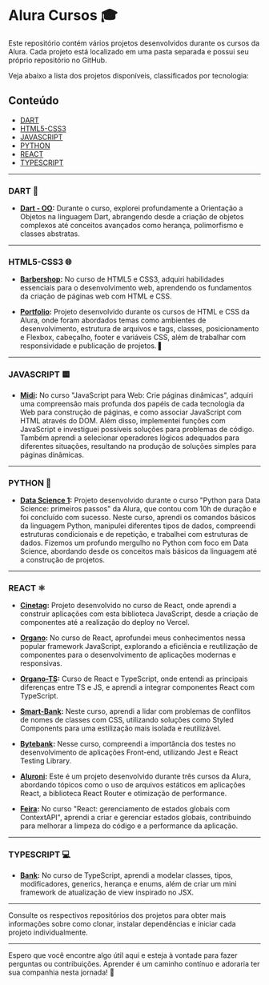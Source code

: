 # Alura Cursos 🎓

Este repositório contém vários projetos desenvolvidos durante os cursos da Alura. Cada projeto está localizado em uma pasta separada e possui seu próprio repositório no GitHub. 

Veja abaixo a lista dos projetos disponíveis, classificados por tecnologia:

## Conteúdo

- [DART](#dart)
- [HTML5-CSS3](#html5-css3)
- [JAVASCRIPT](#javascript)
- [PYTHON](#python)
- [REACT](#react)
- [TYPESCRIPT](#typescript)

---

### DART 🎯

- **[Dart - OO](https://github.com/MakenRosa/dart-oo):** Durante o curso, explorei profundamente a Orientação a Objetos na linguagem Dart, abrangendo desde a criação de objetos complexos até conceitos avançados como herança, polimorfismo e classes abstratas.

---

### HTML5-CSS3 🌐

  - **[Barbershop](https://github.com/MakenRosa/barbershop):** No curso de HTML5 e CSS3, adquiri habilidades essenciais para o desenvolvimento web, aprendendo os fundamentos da criação de páginas web com HTML e CSS. 

  - **[Portfolio](https://github.com/MakenRosa/barbershop):** Projeto desenvolvido durante os cursos de HTML e CSS da Alura, onde foram abordados temas como ambientes de desenvolvimento, estrutura de arquivos e tags, classes, posicionamento e Flexbox, cabeçalho, footer e variáveis CSS, além de trabalhar com responsividade e publicação de projetos. ▌

---

### JAVASCRIPT 🟨

- **[Midi](https://github.com/MakenRosa/midi):** No curso "JavaScript para Web: Crie páginas dinâmicas", adquiri uma compreensão mais profunda dos papéis de cada tecnologia da Web para construção de páginas, e como associar JavaScript com HTML através do DOM. Além disso, implementei funções com JavaScript e investiguei possíveis soluções para problemas de código. Também aprendi a selecionar operadores lógicos adequados para diferentes situações, resultando na produção de soluções simples para páginas dinâmicas.

---

### PYTHON 🐍

- **[Data Science 1](https://github.com/MakenRosa/data-science-1):** Projeto desenvolvido durante o curso "Python para Data Science: primeiros passos" da Alura, que contou com 10h de duração e foi concluído com sucesso. Neste curso, aprendi os comandos básicos da linguagem Python, manipulei diferentes tipos de dados, compreendi estruturas condicionais e de repetição, e trabalhei com estruturas de dados. Fizemos um profundo mergulho no Python com foco em Data Science, abordando desde os conceitos mais básicos da linguagem até a construção de projetos.

---

### REACT ⚛️

- **[Cinetag](https://github.com/MakenRosa/cinetag):** Projeto desenvolvido no curso de React, onde aprendi a construir aplicações com esta biblioteca JavaScript, desde a criação de componentes até a realização do deploy no Vercel.

- **[Organo](https://github.com/MakenRosa/organo):** No curso de React, aprofundei meus conhecimentos nessa popular framework JavaScript, explorando a eficiência e reutilização de componentes para o desenvolvimento de aplicações modernas e responsivas.

- **[Organo-TS](https://github.com/MakenRosa/organo-ts):** Curso de React e TypeScript, onde entendi as principais diferenças entre TS e JS, e aprendi a integrar componentes React com TypeScript.

- **[Smart-Bank](https://github.com/MakenRosa/smart-bank):** Neste curso, aprendi a lidar com problemas de conflitos de nomes de classes com CSS, utilizando soluções como Styled Components para uma estilização mais isolada e reutilizável.

- **[Bytebank](https://github.com/MakenRosa/bytebank):** Nesse curso, compreendi a importância dos testes no desenvolvimento de aplicações Front-end, utilizando Jest e React Testing Library.

- **[Aluroni](https://github.com/MakenRosa/aluroni):** Este é um projeto desenvolvido durante três cursos da Alura, abordando tópicos como o uso de arquivos estáticos em aplicações React, a biblioteca React Router e otimização de performance.

- **[Feira](https://github.com/MakenRosa/feira):** No curso "React: gerenciamento de estados globais com ContextAPI", aprendi a criar e gerenciar estados globais, contribuindo para melhorar a limpeza do código e a performance da aplicação.

---

### TYPESCRIPT 💻

- **[Bank](https://github.com/MakenRosa/bank):** No curso de TypeScript, aprendi a modelar classes, tipos, modificadores, generics, herança e enums, além de criar um mini framework de atualização de view inspirado no JSX.

---

Consulte os respectivos repositórios dos projetos para obter mais informações sobre como clonar, instalar dependências e iniciar cada projeto individualmente.

---

Espero que você encontre algo útil aqui e esteja à vontade para fazer perguntas ou contribuições. Aprender é um caminho contínuo e adoraria ter sua companhia nesta jornada! 🚀
